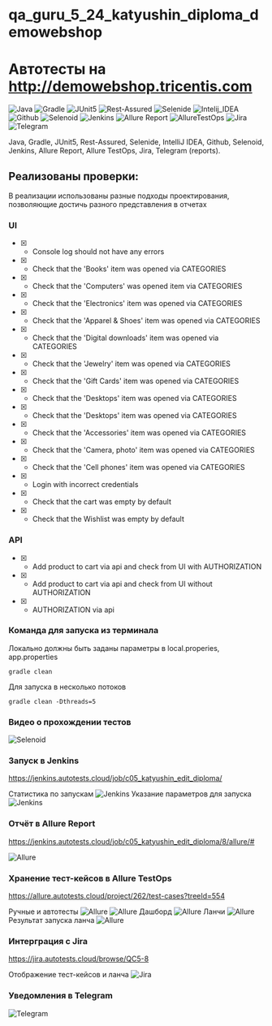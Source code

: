 # qa_guru_5_24_katyushin_diploma_demowebshop
# Автотесты на http://demowebshop.tricentis.com

![Java](files/icons/Java.png)
![Gradle](files/icons/Gradle.png)
![JUnit5](files/icons/JUnit5.png)
![Rest-Assured](files/icons/Rest-Assured.png)
![Selenide](files/icons/Selenide.png)
![Intelij_IDEA](files/icons/Intelij_IDEA.png)
![Github](files/icons/Github.png)
![Selenoid](files/icons/Selenoid.png)
![Jenkins](files/icons/Jenkins.png)
![Allure Report](files/icons/Allure_Report.png)
![AllureTestOps](files/icons/AllureTestOps.png)
![Jira](files/icons/Jira.png)
![Telegram](files/icons/Telegram.png)

Java, Gradle, JUnit5, Rest-Assured, Selenide, IntelliJ IDEA, Github, Selenoid, Jenkins, Allure Report, Allure TestOps, Jira, Telegram (reports).

## Реализованы проверки:
В реализации использованы разные подходы проектирования, позволяющие достичь разного представления в отчетах
### UI
- [X] - Console log should not have any errors
- [X] - Check that the 'Books' item was opened via CATEGORIES
- [X] - Check that the 'Computers' was opened item via CATEGORIES
- [X] - Check that the 'Electronics' item  was opened via CATEGORIES
- [X] - Check that the 'Apparel & Shoes' item  was opened via CATEGORIES
- [X] - Check that the 'Digital downloads' item was opened via CATEGORIES
- [X] - Check that the 'Jewelry' item  was opened via CATEGORIES
- [X] - Check that the 'Gift Cards' item  was opened via CATEGORIES
- [X] - Check that the 'Desktops' item was opened via CATEGORIES
- [X] - Check that the 'Desktops' item  was opened via CATEGORIES
- [X] - Check that the 'Accessories' item  was opened via CATEGORIES
- [X] - Check that the 'Camera, photo' item was opened via CATEGORIES
- [X] - Check that the 'Cell phones' item was opened via CATEGORIES
- [X] - Login with incorrect credentials
- [X] - Check that the cart was empty by default
- [X] - Check that the Wishlist was empty by default

### API
- [X] - Add product to cart via api and check from UI with AUTHORIZATION
- [X] - Add product to cart via api and check from UI without AUTHORIZATION
- [X] - AUTHORIZATION via api

### Команда для запуска из терминала
Локально должны быть заданы параметры в local.properies, app.properties
```
gradle clean
```
Для запуска в несколько потоков
```
gradle clean -Dthreads=5
```
### Видео о прохождении тестов
![Selenoid](files/Selenoid.gif)

### Запуск в Jenkins
https://jenkins.autotests.cloud/job/c05_katyushin_edit_diploma/

Статистика по запускам
![Jenkins](files/Jenkins_1.png)
Указание параметров для запуска
![Jenkins](files/Jenkins_2.png)

### Отчёт в Allure Report
https://jenkins.autotests.cloud/job/c05_katyushin_edit_diploma/8/allure/#

![Allure](files/AllureReport.png)

### Хранение тест-кейсов в Allure TestOps
https://allure.autotests.cloud/project/262/test-cases?treeId=554 

Ручные и автотесты
![Allure](files/Allure_TO_1.png)
![Allure](files/Allure_TO_2.png)
Дашборд
![Allure](files/Allure_dash.png)
Ланчи
![Allure](files/Allure_laun.png)
Результат запуска ланча
![Allure](files/Allure_laun2.png)

### Интерграция с Jira
https://jira.autotests.cloud/browse/QC5-8

Отображение тест-кейсов и ланча
![Jira](files/jira.png)

### Уведомления в Telegram
![Telegram](files/telegram.png)